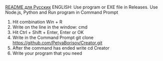 [README для Русских](README_RU.md)
ENGLISH:
Use program or EXE file in Releases.
Use Node.js, Python and Run program in Command Prompt
1) Hit combination Win + R
2) Write on the line in the window: cmd
3) Hit Ctrl + Shift + Enter, Enter or OK
4) Write in the Command Prompt
git clone https://github.com/PetyaBorisov/Creator.git
5) After the command has ended write
cd Creator
6) Write your program that you need
